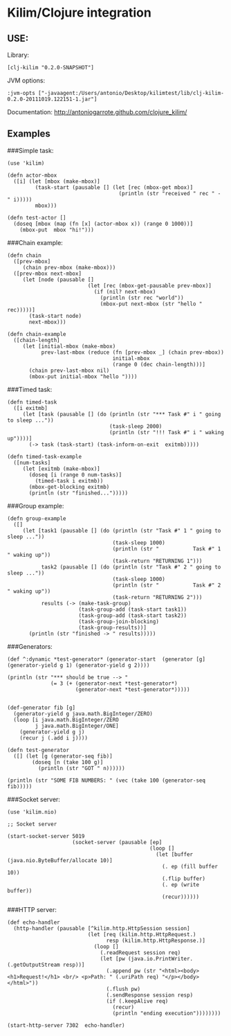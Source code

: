 # Kilim/Clojure integration

## USE:

Library:

    [clj-kilim "0.2.0-SNAPSHOT"]

JVM options:

    :jvm-opts ["-javaagent:/Users/antonio/Desktop/kilimtest/lib/clj-kilim-0.2.0-20111019.122151-1.jar"]

Documentation: http://antoniogarrote.github.com/clojure_kilim/

## Examples

###Simple task:

    (use 'kilim)
     
    (defn actor-mbox
      ([i] (let [mbox (make-mbox)]
             (task-start (pausable [] (let [rec (mbox-get mbox)]
                                        (println (str "received " rec " - " i)))))
             mbox)))
     
    (defn test-actor []
      (doseq [mbox (map (fn [x] (actor-mbox x)) (range 0 1000))]
        (mbox-put  mbox "hi!")))

###Chain example:

    (defn chain
      ([prev-mbox]
         (chain prev-mbox (make-mbox)))
      ([prev-mbox next-mbox]
         (let [node (pausable []
                              (let [rec (mbox-get-pausable prev-mbox)]
                                (if (nil? next-mbox)
                                  (println (str rec "world"))
                                  (mbox-put next-mbox (str "hello " rec)))))]
           (task-start node)
           next-mbox)))
     
    (defn chain-example
      ([chain-length]
         (let [initial-mbox (make-mbox)
               prev-last-mbox (reduce (fn [prev-mbox _] (chain prev-mbox))
                                      initial-mbox
                                      (range 0 (dec chain-length)))]
           (chain prev-last-mbox nil)
           (mbox-put initial-mbox "hello "))))

###Timed task:

    (defn timed-task
      ([i exitmb]
         (let [task (pausable [] (do (println (str "*** Task #" i " going to sleep ..."))
                                     (task-sleep 2000)
                                     (println (str "!!! Task #" i " waking up"))))]
           (-> task (task-start) (task-inform-on-exit  exitmb)))))
     
    (defn timed-task-example
      ([num-tasks]
         (let [exitmb (make-mbox)]
           (doseq [i (range 0 num-tasks)]
             (timed-task i exitmb))
           (mbox-get-blocking exitmb)
           (println (str "finished...")))))

###Group example:

    (defn group-example
      ([]
         (let [task1 (pausable [] (do (println (str "Task #" 1 " going to sleep ..."))
                                      (task-sleep 1000)
                                      (println (str "           Task #" 1 " waking up"))
                                      (task-return "RETURNING 1")))
               task2 (pausable [] (do (println (str "Task #" 2 " going to sleep ..."))
                                      (task-sleep 1000)
                                      (println (str "           Task #" 2 " waking up"))
                                      (task-return "RETURNING 2")))
               results (-> (make-task-group)
                           (task-group-add (task-start task1))
                           (task-group-add (task-start task2))
                           (task-group-join-blocking)
                           (task-group-results))]
           (println (str "finished -> " results)))))

###Generators:

    (def ^:dynamic *test-generator* (generator-start  (generator [g] (generator-yield g 1) (generator-yield g 2))))
     
    (println (str "*** should be true --> "
                  (= 3 (+ (generator-next *test-generator*)
                          (generator-next *test-generator*)))))
     
     
    (def-generator fib [g]
      (generator-yield g java.math.BigInteger/ZERO)
      (loop [i java.math.BigInteger/ZERO
             j java.math.BigInteger/ONE]
        (generator-yield g j)
        (recur j (.add i j))))
     
    (defn test-generator
      ([] (let [g (generator-seq fib)]
            (doseq [n (take 100 g)]
              (println (str "GOT " n))))))
     
    (println (str "SOME FIB NUMBERS: " (vec (take 100 (generator-seq fib)))))

###Socket server:

    (use 'kilim.nio)
     
    ;; Socket server
     
    (start-socket-server 5019
                         (socket-server (pausable [ep]
                                                  (loop []
                                                    (let [buffer (java.nio.ByteBuffer/allocate 10)]
                                                      (. ep (fill buffer 10))
                                                      (.flip buffer)
                                                      (. ep (write buffer))
                                                      (recur))))))

###HTTP server:

    (def echo-handler
      (http-handler (pausable [^kilim.http.HttpSession session]
                              (let [req (kilim.http.HttpRequest.)
                                    resp (kilim.http.HttpResponse.)]
                                (loop []
                                  (.readRequest session req)
                                  (let [pw (java.io.PrintWriter. (.getOutputStream resp))]
                                    (.append pw (str "<html><body><h1>Request!</h1> <br/> <p>Path: " (.uriPath req) "</p></body></html>"))
                                    (.flush pw)
                                    (.sendResponse session resp)
                                    (if (.keepAlive req)
                                      (recur)
                                      (println "ending execution"))))))))
     
    (start-http-server 7302  echo-handler)
